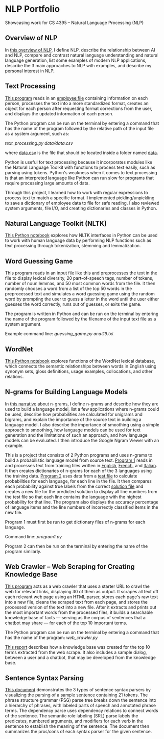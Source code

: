 # NLP Portfolio
Showcasing work for CS 4395 – Natural Language Processing (NLP)


## Overview of NLP
In [this overview of NLP](overview_of_NLP.pdf), I define NLP, describe the relationship between AI and NLP, compare and contrast natural language understanding and natural language generation, list some examples of modern NLP applications, describe the 3 main approaches to NLP with examples, and describe my personal interest in NLP.


## Text Processing
[This program](1_text_processing/text_processing.py) reads in an [employee file](1_text_processing/data.csv) containing information on each person, processes the text into a more standardized format, creates an object for each person after requesting format corrections from the user, and displays the updated information of each person.

The Python program can be run on the terminal by entering a command that has the name of the program followed by the relative path of the input file as a system argument, such as:

*text_processing.py data/data.csv*

where [data.csv](1_text_processing/data/data.csv) is the file that should be located inside a folder named [data](1_text_processing/data). 

Python is useful for text processing because it incorporates modules like the Natural Language Toolkit with functions to process text easily, such as parsing using tokens. Python's weakness when it comes to text processing is that an interpreted language like Python can run slow for programs that require processing large amounts of data.

Through this project, I learned how to work with regular expressions to process text to match a specific format. I implemented pickling/unpickling to save a dictionary of employee data to file for safe reading. I also reviewed system arguments, file I/O, and creating dictionaries and classes in Python.


## Natural Language Toolkit (NLTK)
[This Python notebook](2_NLTK/exploring_NLTK.pdf) explores how NLTK interfaces in Python can be used to work with human language data by performing NLP functions such as text processing through tokenization, stemming and lemmatization.


## Word Guessing Game
[This program](3_guessing_game/guessing_game.py) reads in an input file like [this](3_guessing_game/anat19.txt) and preprocesses the text in the file to display lexical diversity, 20 part-of-speech tags, number of tokens, number of noun lemmas, and 50 most common words from the file. It then randomly chooses a word from a list of the top 50 words in the preprocessed text and simulates a word guessing game using the random word by prompting the user to guess a letter in the word until the user either guesses the word correctly, runs out of guesses, or exits the game.

The program is written in Python and can be run on the terminal by entering the name of the program followed by the filename of the input text file as a system argument.

Example command line: *guessing_game.py anat19.txt*


## WordNet
[This Python notebook](4_WordNet/exploring_WordNet.pdf) explores functions of the WordNet lexical database, which connects the semantic relationships between words in English using synonym sets, gloss definitions, usage examples, collocations, and other relations.


## N-grams for Building Language Models
In [this narrative](5_n-grams/narrative_on_n-grams.pdf) about n-grams, I define n-grams and describe how they are used to build a language model, list a few applications where n-grams could be used, describe how probabilities are calculated for unigrams and bigrams, and explain the importance of the source text in building a language model. I also describe the importance of smoothing using a simple approach to smoothing, how language models can be used for text generation and the limitations of such an approach, and how language models can be evaluated. I then introduce the Google Ngram Viewer with an example.

This is a project that consists of 2 Python programs and uses n-grams to build a probabilistic language model from source text. [Program 1](5_n-grams/program1.py) reads in and processes text from training files written in [English](5_n-grams/LangId.train.English), [French](5_n-grams/LangId.train.French), and [Italian](5_n-grams/LangId.train.Italian). It then creates dictionaries of n-grams for each of the 3 languages using the training data. [Program 2](5_n-grams/program2.py) uses data from a [test file](5_n-grams/LangId.test) to calculate probabilities for each language, for each line in the file. It then compares each probability against true labels from the correct [solution file](5_n-grams/LangId.sol) and creates a new file for the predicted solution to display all line numbers from the test file so that each line contains the language with the highest probability for that line. The program also displays the accuracy percentage of language items and the line numbers of incorrectly classified items in the new file.

Program 1 must first be run to get dictionary files of n-grams for each language.

Command line: *program1.py*

Program 2 can then be run on the terminal by entering the name of the program similarly.


## Web Crawler – Web Scraping for Creating Knowledge Base
[This program](6_web_crawler/web_crawler.py) acts as a web crawler that uses a starter URL to crawl the web for relevant links, displaying 30 of them as output. It scrapes all text off each relevant web page using an HTML parser, stores each page's raw text into a new file, cleans the scraped text from each page, and stores the processed version of the text into a new file. After it extracts and prints out the most important words from the processed files, it builds a searchable knowledge base of facts — serving as the corpus of sentences that a chatbot may share — for each of the top 10 important terms.

The Python program can be run on the terminal by entering a command that has the name of the program: *web_crawler.py*

[This report](6_web_crawler/knowledge_base_report.pdf) describes how a knowledge base was created for the top 10 terms extracted from the web scrape. It also includes a sample dialog, between a user and a chatbot, that may be developed from the knowledge base.


## Sentence Syntax Parsing
[This document](7_sentence_parsing.pdf) demonstrates the 3 types of sentence syntax parsers by visualizing the parsing of a sample sentence containing 21 tokens. The phrase structure grammar (PSG) parse tree breaks down the sentence into a hierarchy of phrases, with labeled parts of speech and annotated phrase terms. The dependency parse uses dependency relations to connect words of the sentence. The semantic role labeling (SRL) parse labels the predicates, numbered arguments, and modifiers for each verb in the sentence to establish the meaning of the sentence. The document then summarizes the pros/cons of each syntax parser for the given sentence.

